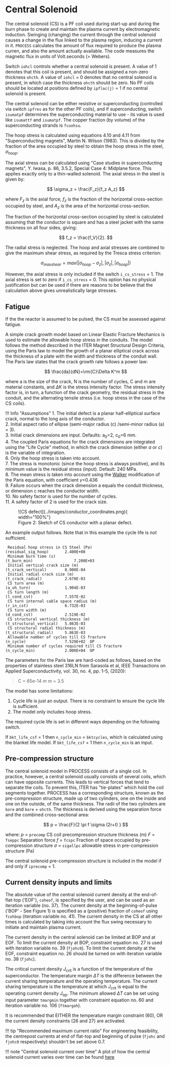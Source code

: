 # Central Solenoid

The central solenoid (CS) is a PF coil used during start-up and during the burn phase to create and 
maintain the plasma current by electromagnetic induction. Swinging (changing) the current through 
the central solenoid causes a change in the flux linked to the plasma region, inducing a current in 
it. `PROCESS` calculates the amount of flux required to produce the plasma curren, and also the 
amount actually available. The code measures the magnetic flux in units of Volt.seconds (= Webers).

Switch `iohcl` controls whether a central solenoid is present. A value of 1 denotes that this coil 
is present, and should be assigned a non-zero thickness `ohcth`. A value of `iohcl` = 0 denotes 
that no central solenoid is present, in which case the thickness `ohcth` should be zero. No PF 
coils should be located at positions defined by `ipfloc(j)` = 1 if no central solenoid is present.

The central solenoid can be either resistive or superconducting (controlled via switch `ipfres` as 
for the other PF coils), and if superconducting, switch `isumatpf` determines the superconducting 
material to use -  its value is used like `isumattf` and `isumatpf`. The copper fraction (by volume) 
of the superconducting strands is `fcuohsu`.

The hoop stress is calculated using equations 4.10 and 4.11 from "Superconducting magnets", Martin N. 
Wilson (1983).  This is divided by the fraction of the area occupied by steel to obtain the hoop 
stress in the steel, $\sigma_{hoop}$.

The axial stress can be calculated using "Case studies in superconducting magnets", Y. Iwasa, p. 
86, 3.5.2, Special Case 4: Midplane force.  This applies exactly only to a thin-walled solenoid. 
The axial stress in the steel is given by:

$$
\sigma_z = \frac{F_z}{f_z A_z}
$$

where $F_z$ is the axial force, $f_z$ is the fraction of the horizontal cross-section occupied by 
steel, and $A_z$ is the area of the horizontal cross-section.

The fraction of the horizontal cross-section occupied by steel is calculated assuming that the 
conductor is square and has a steel jacket with the same thickness on all four sides, giving:

$$
f_z = \frac{f_V}{2}.
$$

The radial stress is neglected. The hoop and axial stresses are combined to give the maximum shear 
stress, as required by the Tresca stress criterion:

$$
\sigma_{max shear} = max(|\sigma_{hoop} - \sigma_{z}| , |\sigma_z|, |\sigma_{hoop}|)
$$

However, the axial stress is only included if the switch `i_cs_stress` = 1.  The axial stress is 
set to zero if `i_cs_stress` = 0.  This option has no physical justification but can be used if 
there are reasons to be believe that the calculation above gives unrealistically large stresses.

## Fatigue

If the the reactor is assumed to be pulsed, the CS must be assessed against fatigue. 

A simple crack growth model based on Linear Elastic Fracture Mechanics is used to estimate the 
allowable hoop stress in the conduits. The model follows the method described in the ITER Magnet 
Structural Design Criteria, using the Paris law to model the growth of a planar elliptical crack 
across the thickness of a plate with the width and thickness of the conduit wall. The Paris law 
states that the crack growth rate follows a power law:

$$
\frac{da}{dN}=\rm{C}\Delta K^m
$$

where a is the size of the crack, N is the number of cycles, C and m are material constants, and 
$\Delta K$ is the stress intensity factor. The stress intensity factor is, in turn, a function of the crack 
geometry, the residual stress in the conduit, and the alternating tensile stress (i.e. hoop stress 
in the case of the CS coils).

!!! Info "Assumptions"
    1.  The initial defect is a planar half-elliptical surface crack, normal to the long axis of the conductor.  
    2.  Initial aspect ratio of ellipse (semi-major radius \(c) /semi-minor radius (a) = 3).  
    3.  Initial crack dimensions are input.  Defaults: a<sub>0</sub>=2, c<sub>0</sub>=6 mm.  
    4.  The coupled Paris equations for the crack dimensions are integrated using the "Life Cycle" 
        method, in which the crack dimension (either *a* or *c*) is the variable of integration.  
    6.  Only the hoop stress is taken into account.  
    7.  The stress is monotonic (since the hoop stress is always positive), and its minimum value 
        is the residual stress (input).  Default: 240 MPa.  
    8.  The mean stress is taken into account using the [Walker](https://en.wikipedia.org/wiki/Crack_growth_equation#Walker_equation) 
        modification of the Paris equation, with coefficient $\gamma$=0.436  
    9.  Failure occurs when the crack dimension a equals the conduit thickness, or dimension c reaches 
        the conductor width.  
    10. No safety factor is used for the number of cycles.  
    11. A safety factor of 2 is used for the crack size.   

<figure markdown>
![CS defect](../images/conductor_coordinates.png){ width="100%"}
<figcaption>Figure 2: Sketch of CS conductor with a planar defect.</figcaption>
</figure>

An example output follows.  Note that in this example the cycle life is *not* sufficient.

```text
 Residual hoop stress in CS Steel (Pa)                                    (residual_sig_hoop)       2.400E+08     
 Minimum burn time (s)                                                    (t_burn_min)                  7.200E+03     
 Initial vertical crack size (m)                                          (t_crack_vertical)        8.900E-04     
 Initial radial crack size (m)                                            (t_crack_radial)          2.670E-03     
 CS turn area (m)                                                         (a_oh_turn)               1.904E-03     
 CS turn length (m)                                                       (l_cond_cst)              7.557E-02     
 CS turn internal cable space radius (m)                                  (r_in_cst)                6.732E-03     
 CS turn width (m)                                                        (d_cond_cst)              2.519E-02     
 CS structural vertical thickness (m)                                     (t_structural_vertical)   5.863E-03     
 CS structural radial thickness (m)                                       (t_structural_radial)     5.863E-03     
 Allowable number of cycles till CS fracture                              (n_cycle)                 7.529E+02  OP 
 Minimum number of cycles required till CS fracture                       (n_cycle_min)             2.000E+04  OP 
```

The parameters for the Paris law are hard-coded as follows, based on the properties of stainless steel 316LN from
Sarasola et al, IEEE Transactions on Applied Superconductivity, vol. 30, no. 4, pp. 1-5, (2020):

> C = 65e-14 m
> m = 3.5  

The model has some limitations:

1. Cycle life is just an output.  There is no constraint to ensure the cycle life is sufficient.
2. The model only includes hoop stress.

The required cycle life is set in different ways depending on the following switch.

If `bkt_life_csf` = 1 then `n_cycle_min` = `bktcycles`, which is calculated using the blanket life model.
If `bkt_life_csf` = 1 then `n_cycle_min` is an input.

## Pre-compression structure

The central solenoid model in PROCESS consists of a single coil.  In practice, however, a central 
solenoid usually consists of several coils, which can have opposite currents.  This leads to vertical 
forces that tend to separate the coils.  To prevent this, ITER has "tie-plates" which hold the coil 
segments together.  PROCESS has a corresponding structure, known as the pre-compression structure, 
made up of two cylinders, one on the inside and one on the outside, of the same thickness. The 
radii of the two cylinders are `bore` and `bore` + `ohcth`.  The thickness is derived using the 
separation force and the combined cross-sectional area:

$$
p = \frac{F}{2 \pi f \sigma (2r+t) }
$$

where:
$p$ = `precomp`   CS coil precompression structure thickness (m)
$F$ = `fseppc`    Separation force
$f$ = `fcspc`     Fraction of space occupied by pre-compression structure
$\sigma$ = `sigallpc`   allowable stress in pre-compression structure (Pa)  

The central solenoid pre-compression structure is included in the model if and only if `iprecomp` = 1.

## Current density inputs and limits

The absolute value of the central solenoid current density at the end-of-flat-top ('EOF'), `coheof`, 
is specified by the user, and can be used as an iteration variable (no. 37). The current density at 
the beginning-of-pulse ('BOP' - See Figure 1) is specified as a (positive) fraction of `coheof` 
using `fcohbop` (iteration variable no. 41). The current density in the CS at all other times is 
calculated by taking into account the flux swing necessary to initiate and maintain plasma current.

The current density in the central solenoid can be limited at BOP and at EOF. To limit the current 
density at BOP, constraint equation no. 27 is used with iteration variable no. 39 (`fjohc0`). To 
limit the current density at the EOF, constraint equation no. 26 should be turned on with iteration 
variable no. 38 (`fjohc`).

The critical current density *J*<sub>crit</sub> is a function of the temperature of the superconductor. 
The temperature margin $\Delta$*T* is the difference between the current sharing temperature and the 
operating temperature.  The current sharing temperature is the temperature at which *J*<sub>crit</sub> 
is equal to the operating current density *J*<sub>op</sub>. The minimum allowed $\Delta$*T* can be 
set using input parameter `tmargmin` together with constraint equation no. 60 and iteration variable 
no. 106 (`ftmargoh`).

It is recommended that EITHER the temperature margin constraint (60), OR the current density 
constraints (26 and 27) are activated.

!!! tip "Recommended maximum current ratio"
    For engineering feasibility, the centrepost currents at end of flat-top and beginning of pulse (`fjohc` and `fjohc0` respectively) shouldn't be set above 0.7.

!!! note "Central solenoid current over time"
    A plot of how the central solenoid current varies over time can be found [here](../physics-models/pulsed-plant.md#burn-time)
